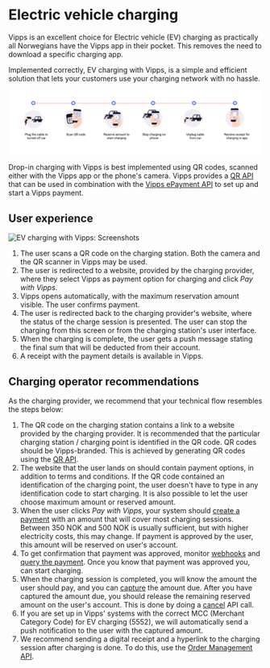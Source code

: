 <!-- START_METADATA
---
title: Vipps MobilePay electric vehicle charging flow
sidebar_label: Electric vehicle charging
sidebar_position: 80
description: Using Vipps MobilePay for EV charging.
hide_table_of_contents: true
pagination_next: null
pagination_prev: null
---
END_METADATA -->

# Electric vehicle charging

Vipps is an excellent choice for Electric vehicle (EV) charging as practically all Norwegians have
the Vipps app in their pocket. This removes the need to download a
specific charging app.

Implemented correctly, EV charging with Vipps, is a simple and efficient
solution that lets your customers use your charging network with no hassle.

![EV charging with Vipps](images/ev-charging-process-icons.png)

Drop-in charging with Vipps is best implemented using QR codes, scanned either
with the Vipps app or the phone's camera. Vipps provides a
[QR API](https://developer.vippsmobilepay.com/docs/APIs/qr-api)
that can be used in combination with the
[Vipps ePayment API](https://developer.vippsmobilepay.com/docs/APIs/epayment-api)
to set up and start a Vipps payment.

## User experience

![EV charging with Vipps: Screenshots](images/ev-charging-process-screenshots.png)

1. The user scans a QR code on the charging station. Both the camera and the QR scanner in Vipps may be used.
2. The user is redirected to a website, provided by the charging provider, where they select Vipps as payment option for charging and click *Pay with Vipps*.
3. Vipps opens automatically, with the maximum reservation amount visible. The user confirms payment.
4. The user is redirected back to the charging provider's website, where the status of the charge session is presented. The user can stop the charging from this screen or from the charging station's user interface.
5. When the charging is complete, the user gets a push message stating the final sum that will be deducted from their account.
6. A receipt with the payment details is available in Vipps.

## Charging operator recommendations

As the charging provider, we recommend that your technical flow resembles the steps below:

1. The QR code on the charging station contains a link to a website provided by the charging provider. It is recommended that the particular charging station / charging point is identified in the QR code. QR codes should be Vipps-branded. This is achieved by generating QR codes using the [QR API](https://developer.vippsmobilepay.com/docs/APIs/qr-api).
2. The website that the user lands on should contain payment options, in addition to terms and conditions. If the QR code contained an identification of the charging point, the user doesn't have to type in any identification code to start charging. It is also possible to let the user choose maximum amount or reserved amount.
3. When the user clicks *Pay with Vipps*, your system should [create a payment](https://developer.vippsmobilepay.com/api/epayment#tag/CreatePayments) with an amount that will cover most charging sessions. Between 350 NOK and 500 NOK is usually sufficient, but with higher electricity costs, this may change.  If payment is approved by the user, this amount will be reserved on user's account.
4. To get confirmation that payment was approved, monitor [webhooks](https://developer.vippsmobilepay.com/docs/APIs/webhooks-api) and [query the payment](https://developer.vippsmobilepay.com/api/epayment#tag/QueryPayments/operation/getPayment). Once you know that payment was approved you, can start charging.
5. When the charging session is completed, you will know the amount the user should pay, and you can [capture](https://developer.vippsmobilepay.com/api/epayment#tag/AdjustPayments/operation/capturePayment) the amount due. After you have captured the amount due, you should release the remaining reserved amount on the user's account. This is done by doing a [cancel](https://developer.vippsmobilepay.com/api/epayment#tag/AdjustPayments/operation/cancelPayment) API call.
6. If you are set up in Vipps' systems with the correct MCC (Merchant Category Code) for EV charging (5552), we will automatically send a push notification to the user with the captured amount.
7. We recommend sending a digital receipt and a hyperlink to the charging session after charging is done. To do this, use the [Order Management API](https://developer.vippsmobilepay.com/docs/APIs/order-management-api).
